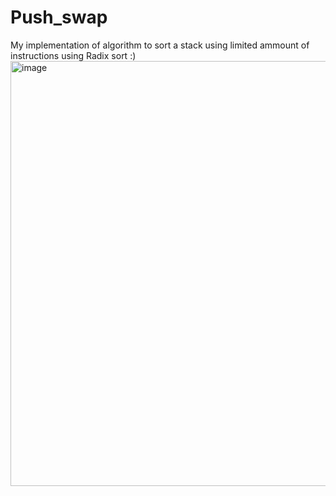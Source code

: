 # Push_swap

My implementation of algorithm to sort a stack using limited ammount of instructions using Radix sort :)
<br>
<img width="680" alt="image" src="https://user-images.githubusercontent.com/61906394/159176353-5173ed64-c8b8-48c2-943a-91316f8cfaf1.png">
